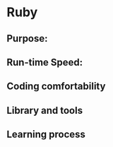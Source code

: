 
# Ruby



## Purpose:


## Run-time Speed:


## Coding comfortability


## Library and tools



## Learning process
